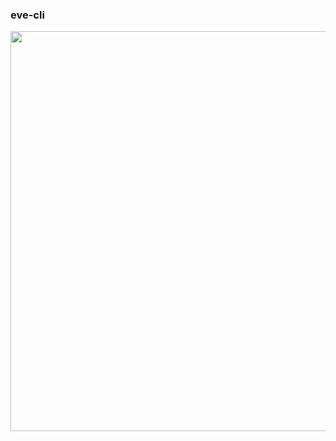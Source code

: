 ### eve-cli

<img src="http://images2.fanpop.com/images/photos/5900000/Eve-wallpaper-wall-e-5941454-1280-1024.jpg" width="640"/>
